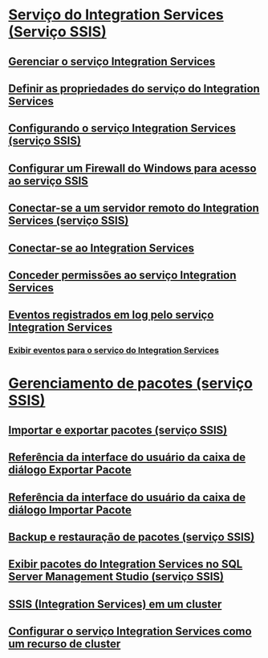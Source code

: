 # [Serviço do Integration Services (Serviço SSIS)](integration-services-service-ssis-service.md)
## [Gerenciar o serviço Integration Services](../manage-the-integration-services-service.md)
## [Definir as propriedades do serviço do Integration Services](../set-the-properties-of-the-integration-services-service.md)
## [Configurando o serviço Integration Services (serviço SSIS)](../configuring-the-integration-services-service-ssis-service.md)
## [Configurar um Firewall do Windows para acesso ao serviço SSIS](../configure-a-windows-firewall-for-access-to-the-ssis-service.md)
## [Conectar-se a um servidor remoto do Integration Services (serviço SSIS)](../connect-to-a-remote-integration-services-server-ssis-service.md)
## [Conectar-se ao Integration Services](../connect-to-integration-services.md)
## [Conceder permissões ao serviço Integration Services](../grant-permissions-to-integration-services-service.md)
## [Eventos registrados em log pelo serviço Integration Services](events-logged-by-the-integration-services-service.md)
### [Exibir eventos para o serviço do Integration Services](../view-events-for-the-integration-services-service.md)
# [Gerenciamento de pacotes (serviço SSIS)](package-management-ssis-service.md)
## [Importar e exportar pacotes (serviço SSIS)](../import-and-export-packages-ssis-service.md)
## [Referência da interface do usuário da caixa de diálogo Exportar Pacote](../export-package-dialog-box-ui-reference.md)
## [Referência da interface do usuário da caixa de diálogo Importar Pacote](../import-package-dialog-box-ui-reference.md)
## [Backup e restauração de pacotes (serviço SSIS)](../package-backup-and-restore-ssis-service.md)
## [Exibir pacotes do Integration Services no SQL Server Management Studio (serviço SSIS)](../view-integration-services-packages-in-sql-server-management-studio-ssis-service.md)
## [SSIS (Integration Services) em um cluster](integration-services-ssis-in-a-cluster.md)
## [Configurar o serviço Integration Services como um recurso de cluster](../configure-the-integration-services-service-as-a-cluster-resource.md)
